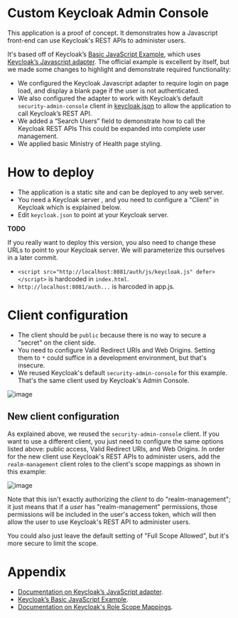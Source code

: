 # Custom Keycloak Admin Console

This application is a proof of concept. It demonstrates how a Javascript front-end can use Keycloak's REST APIs to administer users. 

It's based off of Keycloak’s [Basic JavaScript Example]( https://github.com/keycloak/keycloak/tree/master/examples/js-console), which uses [Keycloak’s Javascript adapter](https://www.keycloak.org/docs/latest/securing_apps/index.html#_javascript_adapter). The official example is excellent by itself, but we made some changes to highlight and demonstrate required functionality:

* We configured the Keycloak Javascript adapter to require login on page load, and display a blank page if the user is not authenticated.
* We also configured the adapter to work with Keycloak’s default `security-admin-console` client in [keycloak.json]( https://github.com/bcgov/moh-iam/blob/master/keycloak-js-example/src/main/webapp/keycloak.json) to allow the application to call Keycloak’s REST API.
* We added a “Search Users” field to demonstrate how to call the Keycloak REST APIs This could be expanded into complete user management.
* We applied basic Ministry of Health page styling.

# How to deploy

* The application is a static site and can be deployed to any web server.
* You need a Keycloak server , and you need to configure a "Client" in Keycloak which is explained below.
* Edit `keycloak.json` to point at your Keycloak server.

**TODO** 

If you really want to deploy this version, you also need to change these URLs to point to your Keycloak server. We will parameterize this ourselves in a later commit.

* `<script src="http://localhost:8081/auth/js/keycloak.js" defer></script>` is hardcoded in `index.html`.
* `http://localhost:8081/auth...` is harcoded in app.js.

# Client configuration

* The client should be `public` because there is no way to secure a "secret" on the client side.
* You need to configure Valid Redirect URIs and Web Origins. Setting them to `*` could suffice in a development environment, but that's insecure.
* We reused Keycloak's default `security-admin-console` for this example. That's the same client used by Keycloak's Admin Console.

![image](https://user-images.githubusercontent.com/1767127/79283978-448fd280-7e6e-11ea-834e-27782e13fe47.png)

## New client configuration

As explained above, we reused the `security-admin-console` client. If you want to use a different client, you just need to configure the same options listed above: public access, Valid Redirect URIs, and Web Origins. In order for the new client use Keycloak's REST APIs to administer users, add the `realm-management` client roles to the client's scope mappings as shown in this example:

![image](https://user-images.githubusercontent.com/1767127/79284448-84a38500-7e6f-11ea-971d-6aa6b24cac3d.png)

Note that this isn't exactly authorizing the _client_ to do "realm-management"; it just means that if a _user_ has "realm-management" permissions, those permissions will be included in the user's access token, which will then allow the user to use Keycloak's REST API to administer users.

You could also just leave the default setting of "Full Scope Allowed", but it's more secure to  limit the scope.

# Appendix

* [Documentation on Keycloak’s JavaScript adapter]( https://www.keycloak.org/docs/latest/securing_apps/index.html#_javascript_adapter).
* [Keycloak’s Basic JavaScript Example]( https://github.com/keycloak/keycloak/tree/master/examples/js-console).
* [Documentation on Keycloak's Role Scope Mappings](https://www.keycloak.org/docs/latest/server_admin/#_role_scope_mappings).

